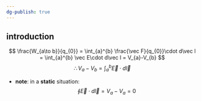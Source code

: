 ```yaml
---
dg-publish: true
---
```

## introduction
$$
\frac{W_{a\to b}}{q_{0}} = \int_{a}^{b} \frac{\vec F}{q_{0}}\cdot d\vec l = \int_{a}^{b} \vec E\cdot d\vec l = V_{a}-V_{b}
$$
$$
\therefore V_{a}-V_{b} = \int_{a}^{b}\vec E \cdot d\vec l
$$
- **note**: in a **static** situation:$$\oint \vec E\cdot d\vec l = V_{a}-V_{a} = 0$$

